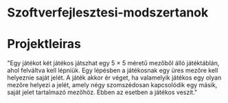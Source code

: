 # Szoftverfejlesztesi-modszertanok

# Projektleiras
"Egy játékot két játékos játszhat egy 5 × 5 méretű mezőből álló játéktáblán, ahol felváltva kell lépniük. Egy lépésben a játékosnak egy üres mezőre kell helyeznie saját jelét. A játék akkor ér véget, ha valamelyik játékos egy olyan mezőre helyezi a jelét, amely négy szomszédosan kapcsolódik egy másik, saját jelet tartalmazó mezőhöz. Ebben az esetben a játékos veszít."
